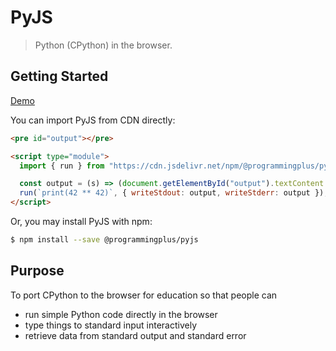 # PyJS

> Python (CPython) in the browser.

## Getting Started

[Demo](https://programmingplus.github.io/pyjs/demo/)

You can import PyJS from CDN directly:

```html
<pre id="output"></pre>

<script type="module">
  import { run } from "https://cdn.jsdelivr.net/npm/@programmingplus/pyjs";

  const output = (s) => (document.getElementById("output").textContent += s);
  run(`print(42 ** 42)`, { writeStdout: output, writeStderr: output });
</script>
```

Or, you may install PyJS with npm:

```sh
$ npm install --save @programmingplus/pyjs
```

## Purpose

To port CPython to the browser for education so that people can

- run simple Python code directly in the browser
- type things to standard input interactively
- retrieve data from standard output and standard error

